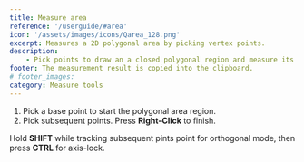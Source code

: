 ```yaml
---
title: Measure area
reference: '/userguide/#area'
icon: '/assets/images/icons/Qarea_128.png'
excerpt: Measures a 2D polygonal area by picking vertex points.
description:
    - Pick points to draw an a closed polygonal region and measure its area.
footer: The measurement result is copied into the clipboard.
# footer_images:
category: Measure tools
---
```


1. Pick a base point to start the polygonal area region.
2. Pick subsequent points. Press **Right-Click** to finish.

Hold **SHIFT** while tracking subsequent pints point for orthogonal mode, then press **CTRL** for axis-lock.
